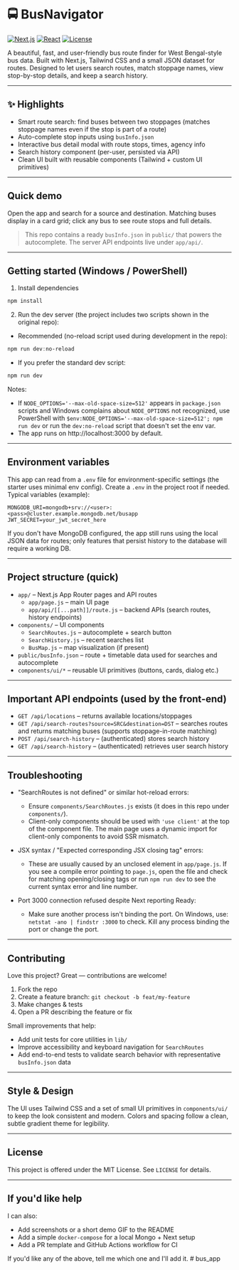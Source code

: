# 🚍 BusNavigator

[![Next.js](https://img.shields.io/badge/Framework-Next.js-black?logo=next.js)](https://nextjs.org/)
[![React](https://img.shields.io/badge/Library-React-61DAFB?logo=react)](https://reactjs.org/)
[![License](https://img.shields.io/badge/License-MIT-blue.svg)](./LICENSE)

A beautiful, fast, and user-friendly bus route finder for West Bengal-style bus data. Built with Next.js, Tailwind CSS and a small JSON dataset for routes. Designed to let users search routes, match stoppage names, view stop-by-stop details, and keep a search history.

---

## ✨ Highlights

- Smart route search: find buses between two stoppages (matches stoppage names even if the stop is part of a route)
- Auto-complete stop inputs using `busInfo.json`
- Interactive bus detail modal with route stops, times, agency info
- Search history component (per-user, persisted via API)
- Clean UI built with reusable components (Tailwind + custom UI primitives)

---

## Quick demo

Open the app and search for a source and destination. Matching buses display in a card grid; click any bus to see route stops and full details.

> This repo contains a ready `busInfo.json` in `public/` that powers the autocomplete. The server API endpoints live under `app/api/`.

---

## Getting started (Windows / PowerShell)

1. Install dependencies

```powershell
npm install
```

2. Run the dev server (the project includes two scripts shown in the original repo):

- Recommended (no-reload script used during development in the repo):

```powershell
npm run dev:no-reload
```

- If you prefer the standard dev script:

```powershell
npm run dev
```

Notes:
- If `NODE_OPTIONS='--max-old-space-size=512'` appears in `package.json` scripts and Windows complains about `NODE_OPTIONS` not recognized, use PowerShell with ` $env:NODE_OPTIONS='--max-old-space-size=512'; npm run dev ` or run the `dev:no-reload` script that doesn't set the env var.
- The app runs on http://localhost:3000 by default.

---

## Environment variables

This app can read from a `.env` file for environment-specific settings (the starter uses minimal env config). Create a `.env` in the project root if needed. Typical variables (example):

```
MONGODB_URI=mongodb+srv://<user>:<pass>@cluster.example.mongodb.net/busapp
JWT_SECRET=your_jwt_secret_here
```

If you don't have MongoDB configured, the app still runs using the local JSON data for routes; only features that persist history to the database will require a working DB.

---

## Project structure (quick)

- `app/` – Next.js App Router pages and API routes
  - `app/page.js` – main UI page
  - `app/api/[[...path]]/route.js` – backend APIs (search routes, history endpoints)
- `components/` – UI components
  - `SearchRoutes.js` – autocomplete + search button
  - `SearchHistory.js` – recent searches list
  - `BusMap.js` – map visualization (if present)
- `public/busInfo.json` – route + timetable data used for searches and autocomplete
- `components/ui/*` – reusable UI primitives (buttons, cards, dialog etc.)

---

## Important API endpoints (used by the front-end)

- `GET /api/locations` – returns available locations/stoppages
- `GET /api/search-routes?source=SRC&destination=DST` – searches routes and returns matching buses (supports stoppage-in-route matching)
- `POST /api/search-history` – (authenticated) stores search history
- `GET /api/search-history` – (authenticated) retrieves user search history

---

## Troubleshooting

- "SearchRoutes is not defined" or similar hot-reload errors:
  - Ensure `components/SearchRoutes.js` exists (it does in this repo under `components/`).
  - Client-only components should be used with `'use client'` at the top of the component file. The main page uses a dynamic import for client-only components to avoid SSR mismatch.

- JSX syntax / "Expected corresponding JSX closing tag" errors:
  - These are usually caused by an unclosed element in `app/page.js`. If you see a compile error pointing to `page.js`, open the file and check for matching opening/closing tags or run `npm run dev` to see the current syntax error and line number.

- Port 3000 connection refused despite Next reporting Ready:
  - Make sure another process isn't binding the port. On Windows, use: `netstat -ano | findstr :3000` to check. Kill any process binding the port or change the port.

---

## Contributing

Love this project? Great — contributions are welcome!

1. Fork the repo
2. Create a feature branch: `git checkout -b feat/my-feature`
3. Make changes & tests
4. Open a PR describing the feature or fix

Small improvements that help:
- Add unit tests for core utilities in `lib/`
- Improve accessibility and keyboard navigation for `SearchRoutes`
- Add end-to-end tests to validate search behavior with representative `busInfo.json` data

---

## Style & Design

The UI uses Tailwind CSS and a set of small UI primitives in `components/ui/` to keep the look consistent and modern. Colors and spacing follow a clean, subtle gradient theme for legibility.

---

## License

This project is offered under the MIT License. See `LICENSE` for details.

---

## If you'd like help

I can also:
- Add screenshots or a short demo GIF to the README
- Add a simple `docker-compose` for a local Mongo + Next setup
- Add a PR template and GitHub Actions workflow for CI

If you'd like any of the above, tell me which one and I'll add it.
#   b u s _ a p p  
 